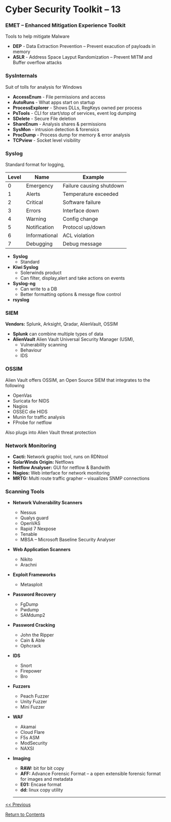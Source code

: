 
# Cyber Security Toolkit – 13

### EMET – Enhanced Mitigation Experience Toolkit
Tools to help mitigate Malware
-	**DEP** - Data Extraction Prevention – Prevent exacution of payloads in memory
-	**ASLR** - Address Space Layput Randomization – Prevent MITM and Buffer overflow attacks

### SysInternals
Suit of tolls for analysis for Windows
-	**AccessEnum** - File permissions and access 
-	**AutoRuns** - What apps start on startup
-	**ProcessExplorer** - Shows DLLs, RegKeys owned per process
-	**PsTools** - CLI for start/stop of services, event log dumping
-	**SDelete** - Secure File deletion 
-	**ShareEnum** - Analysis shares & permissions
-	**SysMon** - intrusion detection & forensics
-	**ProcDump** - Process dump for memory & error analysis 
-	**TCPview** - Socket level visibility 

### Syslog
Standard format for logging,

| Level| Name		| Example			    |
| ----- | ----------| ----------------------|
| 0 | Emergency		| Failure causing shutdown 	|
| 1 | Alerts		| Temperature exceeded 		|
| 2 | Critical		| Software failure		|
| 3 | Errors		| Interface down 		|
| 4 | Warning		| Config change 		|
| 5 | Notification	| Protocol up/down 		|
| 6 | Informational	| ACL violation 		|
| 7 | Debugging		| Debug message 		|

-	**Syslog**
      -	Standard
-	**Kiwi Syslog**
      -	Solerwinds product
      -	Can filter, display,alert and take actions on events
-	**Syslog-ng**
      -	Can write to a DB
      -	Better formatting options & messge flow control
-	**rsyslog**

### SIEM
**Vendors:** Splunk, Arksight, Qradar, AlienVault, OSSIM  
-	**Splunk** can combine multiple types of data
-	**AlienVault** Alien Vault Universal Security Manager (USM), 
      -	Vulnerability scanning
      -	Behaviour
      -	IDS

### OSSIM  
Alien Vault offers  OSSIM, an Open Source SIEM that integrates to the following
-	OpenVas
-	Suricata for NIDS
-	Nagios
-	OSSEC die HIDS
-	Munin for traffic analysis
-	FProbe for netflow  

Also plugs into Alien Vault threat protection

### Network Monitoring
-	**Cacti:** Network graphic tool, runs on RDNtool
-	**SolarWinds Origin:** Netflows
-	**Netflow Analyser:** GUI for netflow & Bandwith
-	**Nagios:** Web interface for network monitoring
-	**MRTG:** Multi route traffic grapher – visualizes SNMP connections

### Scanning Tools
-	**Network Vulnerability Scanners**
    -	Nessus
    -	Qualys guard
    -	OpenVAS
    -	Rapid 7 Nexpose
    -	Tenable
    -	MBSA – Microsoft Baseline Security Analyser
    
-	**Web Application Scanners**
    -	Nikito
    -	Arachni 
    
-	**Exploit Frameworks**
    -	Metasploit
    
-	**Password Recovery**
    -	FgDump
    -	Pwdump
    -	SAMdump2
    
-	**Password Cracking**
    -	John the Ripper
    -	Cain & Able
    -	Ophcrack
    
-	**IDS**
    -	Snort
    -	Firepower
    -	Bro
    
-	**Fuzzers**
    -	Peach Fuzzer
    -	Unity Fuzzer
    -	Mini Fuzzer
    
-	**WAF**
    -	Akamai
    -	Cloud Flare
    -	F5s ASM
    -	ModSecurity
    -	NAXSI
    
-	**Imaging**
    -	**RAW:** bit for bit copy
    -	**AFF:** Advance Forensic Format – a open extensible forensic format for images and metadata
    -	**E01:** Encase format
    -	**dd:** linux copy utility
    
    ____________________

<a href="https://github.com/ReefMeeter/CySA/blob/master/12.%20Software%20Development%20Security.md"><< Previous</a> 


<a href="https://github.com/ReefMeeter/CySA/blob/master/README.md">Return to Contents</a>
